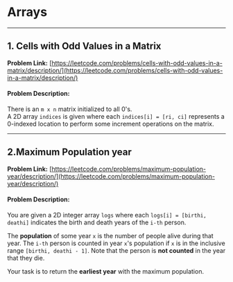 # Arrays
---

 ## 1. Cells with Odd Values in a Matrix  
**Problem Link:** [https://leetcode.com/problems/cells-with-odd-values-in-a-matrix/description/](https://leetcode.com/problems/cells-with-odd-values-in-a-matrix/description/)  

#### Problem Description:  
There is an `m x n` matrix initialized to all 0's.  
A 2D array `indices` is given where each `indices[i] = [ri, ci]` represents a 0-indexed location to perform some increment operations on the matrix.  

---

## 2.Maximum Population year 
**Problem Link:** [https://leetcode.com/problems/maximum-population-year/description/](https://leetcode.com/problems/maximum-population-year/description/)  

#### Problem Description:  
You are given a 2D integer array `logs` where each `logs[i] = [birthi, deathi]` indicates the birth and death years of the `i-th` person.

The **population** of some year `x` is the number of people alive during that year. The `i-th` person is counted in year `x`'s population if `x` is in the inclusive range `[birthi, deathi - 1]`. Note that the person is **not counted** in the year that they die.

Your task is to return the **earliest year** with the maximum population. 
